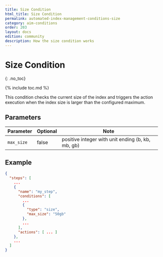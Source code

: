 ```yaml
---
title: Size Condition
html_title: Size Condition
permalink: automated-index-management-conditions-size
category: aim-conditions
order: 203
layout: docs
edition: community
description: How the size condition works
---
```

<!--- Copyright 2023 floragunn GmbH -->

# Size Condition
{: .no_toc}

{% include toc.md %}

This condition checks the current size of the index and triggers the action execution when the index size is larger than the configured maximum.

## Parameters

| Parameter | Optional | Note                                              |
|-----------|----------|---------------------------------------------------|
| `max_size`  | false    | positive integer with unit ending (b, kb, mb, gb) |

## Example

```json
{
  "steps": [
    ...
    {
      "name": "my_step",
      "conditions": [
        ...
        {
          "type": "size",
          "max_size": "50gb"
        },
        ...
      ],
      "actions": [ ... ]
    },
    ...
  ]
}
```
